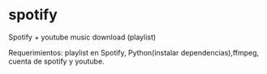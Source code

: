 # spotify
Spotify + youtube music download (playlist)

Requerimientos:
 playlist en Spotify, Python(instalar dependencias),ffmpeg, cuenta de spotify y youtube.
